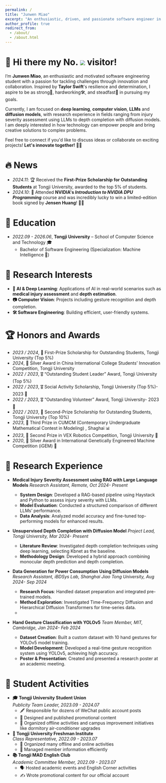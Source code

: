 ```yaml
---
permalink: /
title: "Junwen Miao"
excerpt: "An enthusiastic, driven, and passionate software engineer in training."
author_profile: true
redirect_from: 
  - /about/
  - /about.html
---
```


<span class='anchor' id='about-me'></span>

<h1>
  🥰 Hi there my No.
  <img src="https://profile-counter.glitch.me/MEKSAAA/count.svg"/>
  visitor!
</h1>

I’m **Junwen Miao**, an enthusiastic and motivated software engineering student with a passion for tackling challenges through innovation and collaboration. Inspired by **Taylor Swift**'s resilience and determination, I aspire to be as strong💪, hardworking🛠️, and steadfast🚀 in pursuing my goals.

Currently, I am focused on **deep learning**, **computer vision**, **LLMs** and **diffusion models**, with research experience in fields ranging from injury severity assessment using LLMs to depth completion with diffusion models. I am deeply interested in how technology can empower people and bring creative solutions to complex problems.

Feel free to connect if you'd like to discuss ideas or collaborate on exciting projects! **Let's innovate together!** 🌈💡


# 🔥 News
- *2024.11*: 🏆 Received the **First-Prize Scholarship for Outstanding Students** at Tongji University, awarded to the top 5% of students.
- *2024.10*: 🎉 Attended **NVIDIA's *Introduction to NVIDIA DPU Programming*** course and was incredibly lucky to win a limited-edition book signed by **Jensen Huang**! 📖✨



# 📖 Education
- *2022.09 - 2026.06*, **Tongji University** – School of Computer Science and Technology 🎓
  - Bachelor of Software Engineering (Specialization: Machine Intelligence 🤖)


# 🔬 Research Interests
- **🧠 AI & Deep Learning**: Applications of AI in real-world scenarios such as **medical injury assessment** and **depth estimation**.
- **📷 Computer Vision**: Projects including gesture recognition and depth completion.
- **🛠️ Software Engineering**: Building efficient, user-friendly systems.


# 🏆 Honors and Awards
- *2023 / 2024*, 🥇 First-Prize Scholarship for Outstanding Students, Tongji University (Top 5%)
- *2024*, 🥈 Silver Award in China International College Students’ Innovation Competition, Tongji University
- *2022 / 2023*, 🎖️ “Outstanding Student Leader” Award, Tongji University (Top 5%)
- *2022 / 2023*, 🎖️ Social Activity Scholarship, Tongji University (Top 5%)- 2023 🌟
- *2022 / 2023*, 🎖️ “Outstanding Volunteer” Award, Tongji University- 2023 💌
- *2022 / 2023*, 🥈 Second-Prize Scholarship for Outstanding Students, Tongji University (Top 10%)
- *2023*, 🥉 Third Prize in CUMCM (Contemporary Undergraduate Mathematical Contest in Modeling) , Shaghai 📊
- *2023*, 🥈 Second Prize in VEX Robotics Competition, Tongji University 🤖
- *2020*, 🥈 Silver Award in International Genetically Engineered Machine Competition (iGEM) 🧬


# 📝 Research Experience
- **Medical Injury Severity Assessment using RAG with Large Language Models**
  *Research Assistant, Remote, Oct 2024- Present*
  - **System Design**: Developed a RAG-based pipeline using Haystack and Python to assess injury severity with LLMs.
  - **Model Evaluation**: Conducted a structured comparison of different LLMs’ performance.
  - **Data Analysis**: Analyzed model accuracy and fine-tuned top-performing models for enhanced results.
  
- **Unsupervised Depth Completion with Diffusion Model**
  *Project Lead, Tongji University, Mar 2024- Present*
  - **Literature Review**: Investigated depth completion techniques using deep learning, selecting Kbnet as the baseline.
  - **Methodology Design**: Developed a hybrid approach combining monocular depth prediction and depth completion.

- **Data Generation for Power Consumption Using Diffusion Models**
  *Research Assistant, iBDSys Lab, Shanghai Jiao Tong University, Aug 2024- Sep 2024*
  - **Research Focus**: Handled dataset preparation and integrated pre-trained models.
  - **Method Exploration**: Investigated Time-Frequency Diffusion and Hierarchical Diffusion Transformers for time-series data.
  - 
- **Hand Gesture Classification with YOLOv5**
  *Team Member, MIT, Cambridge, Jan 2024- Feb 2024*
  - **Dataset Creation**: Built a custom dataset with 10 hand gestures for YOLOv5 model training.
  - **Model Development**: Developed a real-time gesture recognition system using YOLOv5, achieving high accuracy.
  - **Poster & Presentation**: Created and presented a research poster at an academic meeting.

# 🏫 Student Activities  
- **🎓 Tongji University Student Union**  
  *Publicity Team Leader, 2023.09 - 2024.07*
  - 🖋️ Responsible for dozens of WeChat public account posts 
  - 🎨 Designed and published promotional content 
  - 📢 Organized offline activities and campus improvement initiatives like dormitory air-conditioner upgrades
- **🏫 Tongji University Freshman Institute**  
  *Class Representative, 2022.09 - 2023.07*
  - 🤝 Organized many offline and online activities
  - 📑 Managed member information efficiently
- **📚 Tongji MAD English Club**  
  *Academic Committee Member, 2022.09 - 2023.07*
  - 🗣️ Hosted academic events and English Corner activities
  - ✍️ Wrote promotional content for our official account

